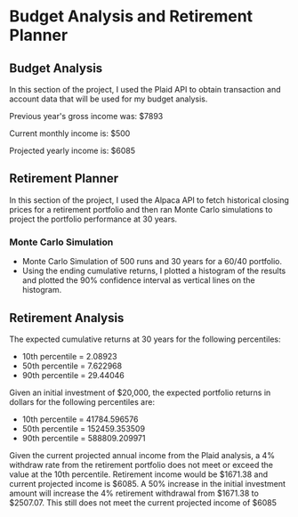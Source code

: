 # Budget Analysis and Retirement Planner

## Budget Analysis

In this section of the project, I used the Plaid API to obtain transaction and account data that will be used for my budget analysis.

Previous year's gross income was: $7893

Current monthly income is: $500

Projected yearly income is: $6085
## Retirement Planner 

In this section of the project, I used the Alpaca API to fetch historical closing prices for a retirement portfolio and then ran Monte Carlo simulations to project the portfolio performance at 30 years.

### Monte Carlo Simulation

* Monte Carlo Simulation of 500 runs and 30 years for a 60/40 portfolio. 
* Using the ending cumulative returns, I plotted a histogram of the results and plotted the 90% confidence interval as vertical lines on the histogram.

## Retirement Analysis

The expected cumulative returns at 30 years for the following percentiles:
* 10th percentile = 2.08923
* 50th percentile = 7.622968
* 90th percentile = 29.44046

Given an initial investment of $20,000, the expected portfolio returns in dollars for the following percentiles are:
* 10th percentile = 41784.596576
* 50th percentile = 152459.353509
* 90th percentile = 588809.209971

Given the current projected annual income from the Plaid analysis, a 4% withdraw rate from the retirement portfolio does not meet or exceed the value at the 10th percentile. Retirement income would be $1671.38 and current projected income is $6085. A 50% increase in the initial investment amount will increase the 4% retirement withdrawal from $1671.38 to $2507.07. This still does not meet the current projected income of $6085
